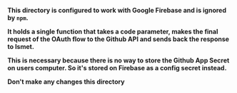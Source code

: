 **This directory is configured to work with Google Firebase and is ignored by `npm`.**

**It holds a single function that takes a code parameter, makes the final request of the OAuth flow to the Github API and sends back the response to Ismet.**

**This is necessary because there is no way to store the Github App Secret on users computer. So it's stored on Firebase as a config secret instead.**

**Don't make any changes this directory**